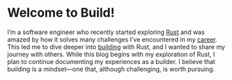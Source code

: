 # Welcome to Build!

I’m a software engineer who recently started exploring [Rust](https://www.rust-lang.org) and was amazed by how it solves many challenges I’ve encountered in my [career](https://www.linkedin.com/in/dheeban-s-g-a1a68634/). This led me to dive deeper into [building](https://github.com/sgdheeban) with Rust, and I wanted to share my journey with others. While this blog begins with my exploration of Rust, I plan to continue documenting my experiences as a builder. I believe that building is a mindset—one that, although challenging, is worth pursuing.
